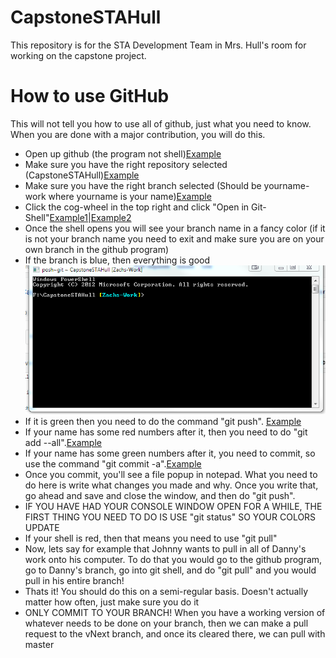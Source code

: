 # CapstoneSTAHull

This repository is for the STA Development Team in Mrs. Hull's room for working on the capstone project. 

# How to use GitHub

This will not tell you how to use all of github, just what you need to know. When you are done with a major contribution, you will do this.

* Open up github (the program not shell)[Example](Pics/gitshellbluetext.png)
* Make sure you have the right repository selected (CapstoneSTAHull)[Example](Pics/rightRepoSelected.png)
* Make sure you have the right branch selected (Should be yourname-work where yourname is your name)[Example](Pics/rightBranch.png)
* Click the cog-wheel in the top right and click "Open in Git-Shell"[Example1](Pics/cogWheel.png)|[Example2](Pics/openingitshell.png)
* Once the shell opens you will see your branch name in a fancy color (if it is not your branch name you need to exit and make sure you are on your own branch in the github program)
* If the branch is blue, then everything is good![Example](Pics/gitshellbluetext.png)
* If it is green then you need to do the command "git push". [Example](Pics/greenshell.png)
* If your name has some red numbers after it, then you need to do "git add --all".[Example](Pics/gitshellRedText.png)
* If your name has some green numbers after it, you need to commit, so use the command "git commit -a".[Example](Pics/gitshellgreentext.png)
* Once you commit, you'll see a file popup in notepad. What you need to do here is write what changes you made and why. Once you write that, go ahead and save and close the window, and then do "git push". 
* IF YOU HAVE HAD YOUR CONSOLE WINDOW OPEN FOR A WHILE, THE FIRST THING YOU NEED TO DO IS USE "git status" SO YOUR COLORS UPDATE
* If your shell is red, then that means you need to use "git pull"
* Now, lets say for example that Johnny wants to pull in all of Danny's work onto his computer. To do that you would go to the github program, go to Danny's branch, go into git shell, and do "git pull" and you would pull in his entire branch!
* Thats it! You should do this on a semi-regular basis. Doesn't actually matter how often, just make sure you do it
* ONLY COMMIT TO YOUR BRANCH! When you have a working version of whatever needs to be done on your branch, then we can make a pull request to the vNext branch, and once its cleared there, we can pull with master
